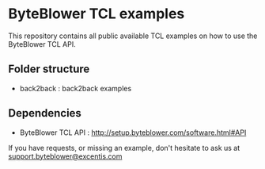 # ByteBlower TCL examples

This repository contains all public available TCL examples on how to use the ByteBlower TCL API. 

## Folder structure
- back2back : back2back examples


## Dependencies
- ByteBlower TCL API : http://setup.byteblower.com/software.html#API


If you have requests, or missing an example, don't hesitate to ask us at support.byteblower@excentis.com

